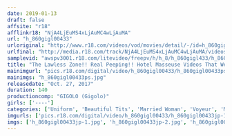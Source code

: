 ```yaml
---
date: 2019-01-13
draft: false
affsite: "r18"
afflinkr18: "NjA4LjEuMS4xLjAuMC4wLjAuMA"
url: "h_860gigl00433"
urloriginal: "http://www.r18.com/videos/vod/movies/detail/-/id=h_860gigl00433"
urlfinal: "http://media.r18.com/track/NjA4LjEuMS4xLjAuMC4wLjAuMA/videos/vod/movies/detail/-/id=h_860gigl00433"
samplevid: "awspv3001.r18.com/litevideo/freepv/h/h_8/h_860gigl433/h_860gigl433_dmb_w.mp4"
title: "The Lawless Zone!! Real Peeping!! Hotel Masseuse Videos That We Suddenly Got Our Grubby Hands On!!"
mainimgurl: "pics.r18.com/digital/video/h_860gigl00433/h_860gigl00433ps.jpg"
mainimgs: "h_860gigl00433ps.jpg"
releasedate: "Oct. 27, 2017"
duration: 140
productioncomp: "GIGOLO (Gigolo)"
girls: ['----']
categories: ['Uniform', 'Beautiful Tits', 'Married Woman', 'Voyeur', 'Massage Parlor', 'Massage', 'Hi-Def']
imgurls: ['pics.r18.com/digital/video/h_860gigl00433/h_860gigl00433jp-1.jpg', 'pics.r18.com/digital/video/h_860gigl00433/h_860gigl00433jp-2.jpg', 'pics.r18.com/digital/video/h_860gigl00433/h_860gigl00433jp-3.jpg', 'pics.r18.com/digital/video/h_860gigl00433/h_860gigl00433jp-4.jpg', 'pics.r18.com/digital/video/h_860gigl00433/h_860gigl00433jp-5.jpg', 'pics.r18.com/digital/video/h_860gigl00433/h_860gigl00433jp-6.jpg', 'pics.r18.com/digital/video/h_860gigl00433/h_860gigl00433jp-7.jpg', 'pics.r18.com/digital/video/h_860gigl00433/h_860gigl00433jp-8.jpg', 'pics.r18.com/digital/video/h_860gigl00433/h_860gigl00433jp-9.jpg', 'pics.r18.com/digital/video/h_860gigl00433/h_860gigl00433jp-10.jpg', 'pics.r18.com/digital/video/h_860gigl00433/h_860gigl00433jp-11.jpg', 'pics.r18.com/digital/video/h_860gigl00433/h_860gigl00433jp-12.jpg', 'pics.r18.com/digital/video/h_860gigl00433/h_860gigl00433jp-13.jpg', 'pics.r18.com/digital/video/h_860gigl00433/h_860gigl00433jp-14.jpg', 'pics.r18.com/digital/video/h_860gigl00433/h_860gigl00433jp-15.jpg', 'pics.r18.com/digital/video/h_860gigl00433/h_860gigl00433jp-16.jpg', 'pics.r18.com/digital/video/h_860gigl00433/h_860gigl00433jp-17.jpg', 'pics.r18.com/digital/video/h_860gigl00433/h_860gigl00433jp-18.jpg', 'pics.r18.com/digital/video/h_860gigl00433/h_860gigl00433jp-19.jpg', 'pics.r18.com/digital/video/h_860gigl00433/h_860gigl00433jp-20.jpg']
imgs: ['h_860gigl00433jp-1.jpg', 'h_860gigl00433jp-2.jpg', 'h_860gigl00433jp-3.jpg', 'h_860gigl00433jp-4.jpg', 'h_860gigl00433jp-5.jpg', 'h_860gigl00433jp-6.jpg', 'h_860gigl00433jp-7.jpg', 'h_860gigl00433jp-8.jpg', 'h_860gigl00433jp-9.jpg', 'h_860gigl00433jp-10.jpg', 'h_860gigl00433jp-11.jpg', 'h_860gigl00433jp-12.jpg', 'h_860gigl00433jp-13.jpg', 'h_860gigl00433jp-14.jpg', 'h_860gigl00433jp-15.jpg', 'h_860gigl00433jp-16.jpg', 'h_860gigl00433jp-17.jpg', 'h_860gigl00433jp-18.jpg', 'h_860gigl00433jp-19.jpg', 'h_860gigl00433jp-20.jpg']
---
```

